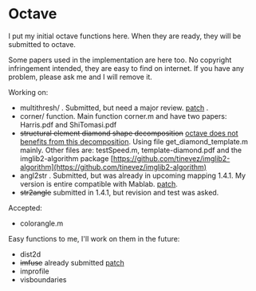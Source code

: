 # Octave
I put my initial octave functions here. When they are ready, they will be submitted to octave.

Some papers used in the implementation are here too. No copyright infringement intended, they are easy to find on internet. If you have any problem, please ask me and I will remove it.

Working on:

* multithresh/ . Submitted, but need a major review. [patch](https://savannah.gnu.org/patch/?9602) .
* corner/ function. Main function corner.m and have two papers: Harris.pdf and ShiTomasi.pdf
* <del>structural element diamond shape decomposition</del> <ins>octave does not benefits from this decomposition</ins>. Using file get\_diamond\_template.m mainly. Other files are: testSpeed.m, template-diamond.pdf and the imglib2-algorithm package [https://github.com/tinevez/imglib2-algorithm](https://github.com/tinevez/imglib2-algorithm)
* angl2str . Submitted, but was already in upcoming mapping 1.4.1. My version is entire compatible with Mablab. [patch](https://savannah.gnu.org/patch/?9953).
* <del>str2angle</del> submitted in 1.4.1, but revision and test was asked.

Accepted:

* colorangle.m

Easy functions to me, I'll work on them in the future:

* dist2d
* <del>imfuse</del> already submitted [patch](https://savannah.gnu.org/patch/?9730)
* improfile
* visboundaries
